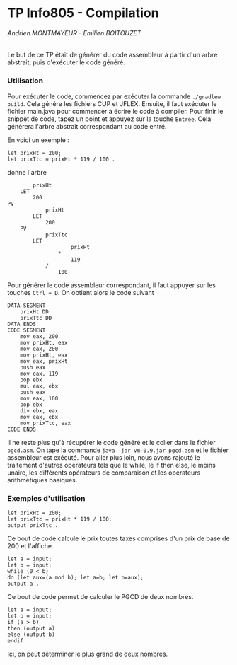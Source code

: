 # TP Info805 - Compilation
###### Andrien MONTMAYEUR - Emilien BOITOUZET

Le but de ce TP était de générer du code assembleur à partir d'un arbre abstrait, puis d'exécuter le code généré.

### Utilisation
Pour exécuter le code, commencez par exécuter la commande `./gradlew build`. Cela génére les fichiers CUP et JFLEX. Ensuite, il faut exécuter le fichier main.java pour commencer à écrire le code à compiler. Pour finir le snippet de code, tapez un point et appuyez sur la touche `Entrée`. Cela générera l'arbre abstrait correspondant au code entré.

En voici un exemple : 

```
let prixHt = 200;
let prixTtc = prixHt * 119 / 100 .
```
donne l'arbre
```
        prixHt
    LET
        200
PV
            prixHt
        LET
            200
    PV
            prixTtc
        LET
                    prixHt
                *
                    119
            /
                100
```
Pour générer le code assembleur correspondant, il faut appuyer sur les touches `Ctrl + D`. On obtient alors le code suivant
```
DATA SEGMENT
	prixHt DD
	prixTtc DD
DATA ENDS
CODE SEGMENT
	mov eax, 200
	mov prixHt, eax
	mov eax, 200
	mov prixHt, eax
	mov eax, prixHt
	push eax
	mov eax, 119
	pop ebx
	mul eax, ebx
	push eax
	mov eax, 100
	pop ebx
	div ebx, eax
	mov eax, ebx
	mov prixTtc, eax
CODE ENDS
```
Il ne reste plus qu'à récupérer le code généré et le coller dans le fichier `pgcd.asm`.
On tape la commande `java -jar vm-0.9.jar pgcd.asm` et le fichier assembleur est exécuté.
Pour aller plus loin, nous avons rajouté le traitement d'autres opérateurs tels que le while, le if then else, le moins unaire, les différents opérateurs de comparaison et les opérateurs arithmétiques basiques.

### Exemples d'utilisation

```
let prixHt = 200;
let prixTtc = prixHt * 119 / 100;
output prixTtc .
```
Ce bout de code calcule le prix toutes taxes comprises d'un prix de base de 200 et l'affiche.

```
let a = input;
let b = input;
while (0 < b)
do (let aux=(a mod b); let a=b; let b=aux);
output a .
```
Ce bout de code permet de calculer le PGCD de deux nombres.

```
let a = input;
let b = input;
if (a > b)
then (output a)
else (output b)
endif .
```
Ici, on peut déterminer le plus grand de deux nombres.